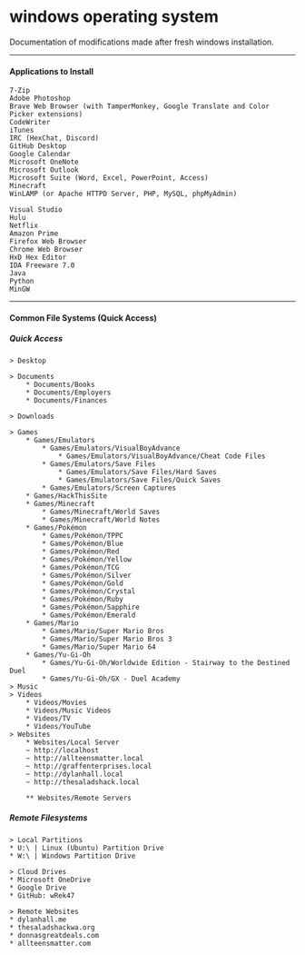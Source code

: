 # windows operating system
Documentation of modifications made after fresh windows installation.

***

<h4>Applications to Install</h4>

	7-Zip
	Adobe Photoshop
	Brave Web Browser (with TamperMonkey, Google Translate and Color Picker extensions)
	CodeWriter
	iTunes
	IRC (HexChat, Discord)
	GitHub Desktop
	Google Calendar
	Microsoft OneNote
	Microsoft Outlook
	Microsoft Suite (Word, Excel, PowerPoint, Access)
	Minecraft
	WinLAMP (or Apache HTTPD Server, PHP, MySQL, phpMyAdmin)
	
	Visual Studio
	Hulu
	Netflix
	Amazon Prime
	Firefox Web Browser
	Chrome Web Browser
	HxD Hex Editor
	IDA Freeware 7.0
	Java
	Python
	MinGW

***

<h4>Common File Systems (Quick Access)</h4>

<h5>Quick Access</h5>

	> Desktop
	
	> Documents
		* Documents/Books
		* Documents/Employers
		* Documents/Finances
	
	> Downloads
	
	> Games
		* Games/Emulators
			* Games/Emulators/VisualBoyAdvance
				* Games/Emulators/VisualBoyAdvance/Cheat Code Files
			* Games/Emulators/Save Files
				* Games/Emulators/Save Files/Hard Saves
				* Games/Emulators/Save Files/Quick Saves
			* Games/Emulators/Screen Captures
		* Games/HackThisSite
		* Games/Minecraft
			* Games/Minecraft/World Saves
			* Games/Minecraft/World Notes
		* Games/Pokémon
			* Games/Pokémon/TPPC
			* Games/Pokémon/Blue
			* Games/Pokémon/Red
			* Games/Pokémon/Yellow
			* Games/Pokémon/TCG
			* Games/Pokémon/Silver
			* Games/Pokémon/Gold
			* Games/Pokémon/Crystal
			* Games/Pokémon/Ruby
			* Games/Pokémon/Sapphire
			* Games/Pokémon/Emerald
		* Games/Mario
			* Games/Mario/Super Mario Bros
			* Games/Mario/Super Mario Bros 3
			* Games/Mario/Super Mario 64
		* Games/Yu-Gi-Oh
			* Games/Yu-Gi-Oh/Worldwide Edition - Stairway to the Destined Duel
			* Games/Yu-Gi-Oh/GX - Duel Academy
	> Music
	> Videos
		* Videos/Movies
		* Videos/Music Videos
		* Videos/TV
		* Videos/YouTube
	> Websites
		* Websites/Local Server
	 	~ http://localhost
		~ http://allteensmatter.local
		~ http://graffenterprises.local
		~ http://dylanhall.local
		~ http://thesaladshack.local
		
		** Websites/Remote Servers

<h5>Remote Filesystems</h5>
	
	> Local Partitions
	* U:\ | Linux (Ubuntu) Partition Drive
	* W:\ | Windows Partition Drive
	
	> Cloud Drives
	* Microsoft OneDrive
	* Google Drive
	* GitHub: wRek47
	
	> Remote Websites
	* dylanhall.me
	* thesaladshackwa.org
	* donnasgreatdeals.com
	* allteensmatter.com
